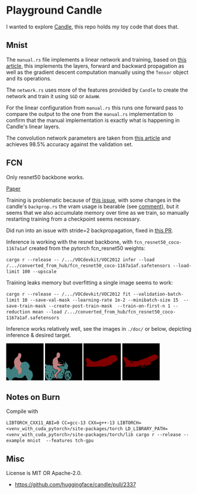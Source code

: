 # Playground Candle

I wanted to explore [Candle](https://github.com/huggingface/candle), this repo holds my toy code that does that.

## Mnist

The `manual.rs` file implements a linear network and training, based on [this article][mnist_stepbystep], this implements the layers, forward and backward propagation as well as the gradient descent computation manually using the `Tensor` object and its operations.

The `network.rs` uses more of the features provided by `Candle` to create the network and train it using `SGD` or `AdamW`.

For the linear configuration from `manual.rs` this runs one forward pass to compare the output to the one from the `manual.rs` implementation to confirm that the manual implementation is exactly what is happening in Candle's linear layers.

The convolution network parameters are taken from [this article][convolution_mnist] and achieves 98.5% accuracy against the validation set.

[mnist_stepbystep]: https://medium.com/@koushikkushal95/mnist-hand-written-digit-classification-using-neural-network-from-scratch-54da85712a06
[convolution_mnist]: https://machinelearningmastery.com/how-to-develop-a-convolutional-neural-network-from-scratch-for-mnist-handwritten-digit-classification/

## FCN

Only resnet50 backbone works.

[Paper](https://arxiv.org/pdf/1411.4038)

Training is problematic because of [this issue](https://github.com/huggingface/candle/issues/1241), with some changes in the candle's `backprop.rs` the vram usage is bearable (see [comment](https://github.com/huggingface/candle/issues/1241#issuecomment-2254229442)), but it seems that we also accumulate memory over time as we train, so manually restarting training from a checkpoint seems necessary.

Did run into an issue with stride=2 backpropagation, fixed in [this PR](https://github.com/huggingface/candle/pull/2337).


Inference is working with the resnet backbone, with `fcn_resnet50_coco-1167a1af` created from the pytorch fcn_resnet50 weights:
```
cargo r --release -- /.../VOCdevkit/VOC2012 infer --load /.../converted_from_hub/fcn_resnet50_coco-1167a1af.safetensors --load-limit 100 --upscale
```

Training leaks memory but overfitting a single image seems to work:
```
cargo r --release -- /.../VOCdevkit/VOC2012 fit --validation-batch-limit 10 --save-val-mask --learning-rate 1e-2 --minibatch-size 15  --save-train-mask --create-post-train-mask  --train-on-first-n 1 --reduction mean --load /.../converted_from_hub/fcn_resnet50_coco-1167a1af.safetensors
```

Inference works relatively well, see the images in `./doc/` or below, depicting inference & desired target.

<img src="./doc/val_013_2010_002251_pred.png" width="20% "/> <img src="./doc/val_013_2010_002251_target.png" width="20% "/> <img src="./doc/val_018_2008_002358_pred.png" width="20% "/> <img src="./doc/val_018_2008_002358_target.png" width="20% "/>

## Notes on Burn

Compile with
```
LIBTORCH_CXX11_ABI=0 CC=gcc-13 CXX=g++-13 LIBTORCH=<venv_with_cuda_pytorch>/site-packages/torch LD_LIBRARY_PATH=<venv_with_cuda_pytorch>/site-packages/torch/lib cargo r --release --example mnist  --features tch-gpu
```


## Misc
License is MIT OR Apache-2.0.

- https://github.com/huggingface/candle/pull/2337
